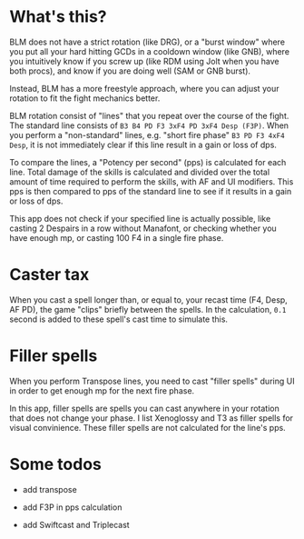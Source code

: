 # What's this?

BLM does not have a strict rotation (like DRG), or a "burst window" where you put all your hard hitting GCDs in a cooldown window (like GNB), where you intuitively know if you screw up (like RDM using Jolt when you have both procs), and know if you are doing well (SAM or GNB burst).

Instead, BLM has a more freestyle approach, where you can adjust your rotation to fit the fight mechanics better.

BLM rotation consist of "lines" that you repeat over the course of the fight. The standard line consists of `B3 B4 PD F3 3xF4 PD 3xF4 Desp (F3P)`. When you perform a "non-standard" lines, e.g. "short fire phase" `B3 PD F3 4xF4 Desp`, it is not immediately clear if this line result in a gain or loss of dps.

To compare the lines, a "Potency per second" (pps) is calculated for each line. Total damage of the skills is calculated and divided over the total amount of time required to perform the skills, with AF and UI modifiers. This pps is then compared to pps of the standard line to see if it results in a gain or loss of dps.

This app does not check if your specified line is actually possible, like casting 2 Despairs in a row without Manafont, or checking whether you have enough mp, or casting 100 F4 in a single fire phase.

# Caster tax

When you cast a spell longer than, or equal to, your recast time (F4, Desp, AF PD), the game "clips" briefly between the spells. In the calculation, `0.1` second is added to these spell's cast time to simulate this.

# Filler spells

When you perform Transpose lines, you need to cast "filler spells" during UI in order to get enough mp for the next fire phase.

In this app, filler spells are spells you can cast anywhere in your rotation that does not change your phase. I list Xenoglossy and T3 as filler spells for visual convinience. These filler spells are not calculated for the line's pps.

# Some todos

- add transpose

- add F3P in pps calculation

- add Swiftcast and Triplecast
